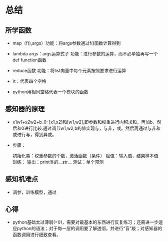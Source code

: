 # 总结

## 所学函数

- map（f(),args）功能：将args参数通过f()函数计算得到

- lambda args：args运算式子 功能：进行参数的运算，而不必单独再写一个def function函数

- reduce函数 功能：将list向量中每个元素按照要求进行运算

- \t：代表四个空格

- python用相同空格代表一个模块的函数

## 感知器的原理

- x1*w1+x2*w2+b_0: [x1,x2]和[w1,w2],即参数和权重进行内积求和，再加b，然后和0进行比较.通过调节w1,w2,b的值实现与，与非，或。然后再通过与非和或进行与，得到异或。
- 步骤：

  初始化类：权重参数的个数，激活函数（条件）
  赋值：输入值，结果样本值
  训练：
  输出：print类的__str__
  测试：单个预测

## 感知机难点

- 调参，训练模型，通过

## 心得

- python基础太过薄弱(=0)，需要对最基本的东西进行反复练习；还需进一步适应python的语法；对于每一层的调用要了解透彻，并进行“盲”敲；对感知器的函数调用进行细致查看。
